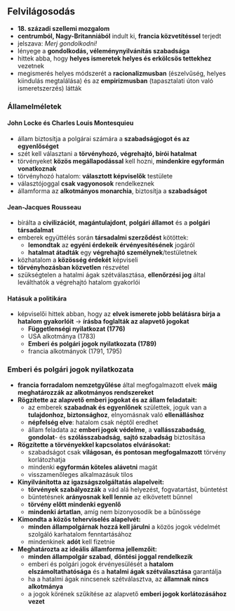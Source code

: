 ## Felvilágosodás
- **18. századi szellemi mozgalom**
- **centrumból, Nagy-Britanniából** indult ki, **francia közvetítéssel** terjedt
- jelszava: *Merj gondolkodni!*
- lényege a **gondolkodás, véleménynyilvánítás szabadsága**
- hittek abba, hogy **helyes ismeretek helyes és erkölcsös tettekhez** vezetnek
- megismerés helyes módszerét a **racionalizmusban** (észelvűség, helyes kiindulás megtalálása) és az **empirizmusban** (tapasztalati úton való ismeretszerzés) látták
### Államelméletek
#### John Locke és Charles Louis Montesquieu
- állam biztosítja a polgárai számára a **szabadságjogot és az egyenlőséget**
- szét kell választani a **törvényhozó, végrehajtó, bírói hatalmat**
- törvényeket **közös megállapodással** kell hozni, **mindenkire egyformán vonatkoznak**
- törvényhozó hatalom: **választott képviselők** testülete
- választójoggal **csak vagyonosok** rendelkeznek
- államforma az **alkotmányos monarchia**, biztosítja a **szabadságot**
#### Jean-Jacques Rousseau
- bírálta a **civilizációt**, **magántulajdont**, **polgári államot** és a **polgári társadalmat**
- emberek együttélés során **társadalmi szerződést** kötöttek:
	- **lemondtak** az **egyéni érdekeik** **érvényesítésének** jogáról
	- **hatalmat átadták** egy **végrehajtó személynek**/testületnek
- közhatalom a **közösség érdekét** képviseli
- **törvényhozásban közvetlen** részvétel
- szükségtelen a hatalmi ágak szétválasztása, **ellenőrzési jog** által leválthatók a végrehajtó hatalom gyakorlói
#### Hatásuk a politikára
- képviselői hittek abban, hogy az **elvek ismerete jobb belátásra bírja a hatalom gyakorlóit** -> **írásba foglalták az alapvető jogokat**
	- **Függetlenségi nyilatkozat (1776)**
	- USA alkotmánya (1783)
	- **Emberi és polgári jogok nyilatkozata (1789)**
	- francia alkotmányok (1791, 1795)
### Emberi és polgári jogok nyilatkozata
- **francia forradalom nemzetgyűlése** által megfogalmazott elvek **máig meghatározzák az alkotmányos rendszereket**
- **Rögzítette az alapvető emberi jogokat és az állam feladatait:**
	- az emberek **szabadnak és egyenlőnek** születtek, joguk van a **tulajdonhoz, biztonsághoz**, elnyomásnak való **ellenálláshoz**
	- **népfelség elve**: hatalom csak néptől eredhet
	- állam feladata az **emberi jogok védelme**, a **vallásszabadság**, **gondolat**- és **szólásszabadság**, **sajtó szabadság** biztosítása
- **Rögzítette a törvényekkel kapcsolatos elvárásokat:**
	- szabadságot csak **világosan, és pontosan megfogalmazott** törvény korlátozhatja
	- mindenki **egyformán köteles alávetni** magát
	- visszamenőleges alkalmazásuk tilos
- **Kinyilvánította az igazságszolgáltatás alapelveit:**
	- **törvények szabályozzák** a vád alá helyezést, fogvatartást, büntetést
	- büntetésnek **arányosnak kell lennie** az elkövetett bűnnel
	- **törvény előtt mindenki egyenlő**
	- **mindenki ártatlan**, amíg nem bizonyosodik be a bűnössége
- **Kimondta a közös teherviselés alapelvét:**
	- **minden állampolgárnak hozzá kell járulni** a közös jogok védelmét szolgáló karhatalom fenntartásához
	- mindenkinek **adót** kell fizetnie
- **Meghatározta az ideális államforma jellemzőit:**
	- **minden állampolgár szabad**, **döntési joggal rendelkezik**
	- emberi és polgári jogok érvényesülését a **hatalom elszámoltathatósága** és a **hatalmi ágak szétválasztása** garantálja
	- ha a hatalmi ágak nincsenek szétválasztva, az **államnak nincs alkotmánya**
	- a jogok körének szűkítése az alapvető **emberi jogok korlátozásához vezet**